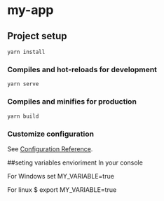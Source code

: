 # my-app

## Project setup
```
yarn install
```

### Compiles and hot-reloads for development
```
yarn serve
```

### Compiles and minifies for production
```
yarn build
```

### Customize configuration
See [Configuration Reference](https://cli.vuejs.org/config/).

##seting variables envioriment
In your console

For Windows set MY_VARIABLE=true

For linux $ export MY_VARIABLE=true
